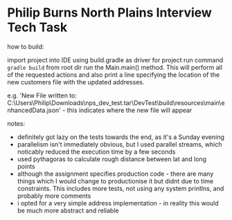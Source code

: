 # Philip Burns North Plains Interview Tech Task

how to build:

import project into IDE using build.gradle as driver for project
run command `gradle build` from root dir
run the Main.main() method. This will perform all of the requested actions and also print a line specifying the location of the new customers file with the updated addresses.

e.g. 'New File written to: C:\Users\Philip\Downloads\nps_dev_test.tar\DevTest\build\resources\main\enhancedData.json' - this indicates where the new file will appear


notes:

- definitely got lazy on the tests towards the end, as it's a Sunday evening
- parallelism isn't immediately obvious, but I used parallel streams, which noticably reduced the execution time by a few seconds
- used pythagoras to calculate rough distance between lat and long points
- although the assignment specifies production code - there are many things which I would change to productionise it but didnt due to time constraints. This includes more tests, not using any system printlns, and probably more comments
- i opted for a very simple address implementation - in reality this would be much more abstract and reliable